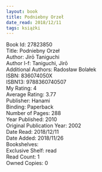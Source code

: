 ```yaml
---
layout: book
title: Podniebny Orzeł
date_read: 2018/12/11
tags: książki
---
```


Book Id: 27823850<br />
Title: Podniebny Orzeł<br />
Author: Jirō Taniguchi<br />
Author l-f: Taniguchi, Jirō<br />
Additional Authors: Radosław Bolałek<br />
ISBN: 836074050X<br />
ISBN13: 9788360740507<br />
My Rating: 4<br />
Average Rating: 3.77<br />
Publisher: Hanami<br />
Binding: Paperback<br />
Number of Pages: 288<br />
Year Published: 2010<br />
Original Publication Year: 2002<br />
Date Read: 2018/12/11<br />
Date Added: 2018/11/26<br />
Bookshelves: <br />
Exclusive Shelf: read<br />
Read Count: 1<br />
Owned Copies: 0<br />


